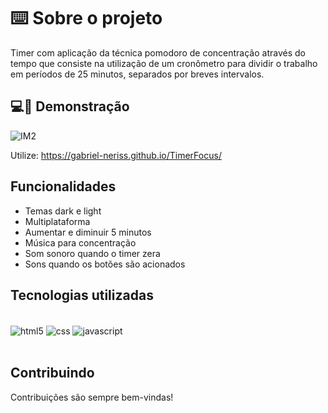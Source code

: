 # ⌨️ Sobre o projeto 

Timer com aplicação da técnica pomodoro de concentração através do tempo que consiste na utilização de um cronômetro para dividir o trabalho em períodos de 25 minutos, separados por breves intervalos.


## 💻📲 Demonstração

![IM2](https://user-images.githubusercontent.com/87450820/179116952-261815fe-456e-4fb5-93b5-12d911b390a9.jpeg)

Utilize: https://gabriel-neriss.github.io/TimerFocus/


## Funcionalidades

- Temas dark e light
- Multiplataforma
- Aumentar e diminuir 5 minutos
- Música para concentração
- Som sonoro quando o timer zera
- Sons quando os botões são acionados

## Tecnologias utilizadas

<div style="display: inline_block"><br/>
  <img align="center" alt="html5" src="https://img.shields.io/badge/HTML5-E34F26?style=for-the-badge&logo=html5&logoColor=white" />
  <img align="center" alt="css" src="https://img.shields.io/badge/CSS3-1572B6?style=for-the-badge&logo=css3&logoColor=white" />
  <img align="center" alt="javascript" src="https://img.shields.io/badge/JavaScript-F7DF1E?style=for-the-badge&logo=javascript&logoColor=black" />
</div><br/>


## Contribuindo

Contribuições são sempre bem-vindas!
